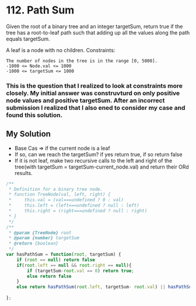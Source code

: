 # 112. Path Sum

Given the root of a binary tree and an integer targetSum, return true if the tree has a root-to-leaf path such that adding up all the values along the path equals targetSum.

A leaf is a node with no children.
Constraints:

    The number of nodes in the tree is in the range [0, 5000].
    -1000 <= Node.val <= 1000
    -1000 <= targetSum <= 1000

### This is the question that I realized to look at constraints more closely. My initial answer was construvturd on only positive node values and positive targetSum. After an incorrect submission I realized that I also ened to consider my case and found this solution. 

## My Solution
* Base Cas => if the current node is a leaf
* If so, can we reach the targetSum? if yes return true, if so return false
* If it is not leaf, make two recursive calls to the left and right of the tree(with targetSum = targetSum-current_node.val) and return their ORd results.

```javascript
/**
 * Definition for a binary tree node.
 * function TreeNode(val, left, right) {
 *     this.val = (val===undefined ? 0 : val)
 *     this.left = (left===undefined ? null : left)
 *     this.right = (right===undefined ? null : right)
 * }
 */
/**
 * @param {TreeNode} root
 * @param {number} targetSum
 * @return {boolean}
 */
var hasPathSum = function(root, targetSum) {
    if (root == null) return false
    if(root.left == null && root.right == null){
        if (targetSum-root.val == 0) return true;
        else return false
    }
    else return hasPathSum(root.left, targetSum- root.val) || hasPathSum(root.right, targetSum - root.val)
            
};

```
